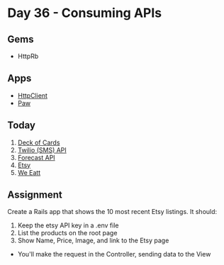 Day 36 - Consuming APIs
=============

Gems
---

* HttpRb

Apps
----

* [HttpClient](https://itunes.apple.com/us/app/http-client/id418138339?mt=12)
* [Paw](luckymarmot.com/paw)

Today
-----

1. [Deck of Cards](http://deckofcardsapi.com/)
1. [Twilio (SMS) API](https://www.twilio.com/docs/api)
1. [Forecast API](https://developer.forecast.io)
1. [Etsy](https://www.etsy.com/developers)
1. [We Eatt](http://www.weeatt.com/pages/api)

Assignment
----------

Create a Rails app that shows the 10 most recent Etsy listings. It should:

1. Keep the etsy API key in a .env file
2. List the products on the root page
3. Show Name, Price, Image, and link to the Etsy page

* You'll make the request in the Controller, sending data to the View



